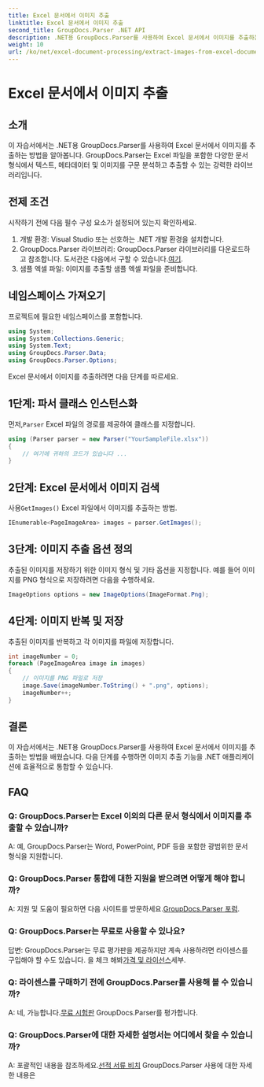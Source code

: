 ```yaml
---
title: Excel 문서에서 이미지 추출
linktitle: Excel 문서에서 이미지 추출
second_title: GroupDocs.Parser .NET API
description: .NET용 GroupDocs.Parser를 사용하여 Excel 문서에서 이미지를 추출하는 방법을 알아보세요. 코드 예제가 포함된 단계별 가이드입니다.
weight: 10
url: /ko/net/excel-document-processing/extract-images-from-excel-document/
---
```


# Excel 문서에서 이미지 추출

## 소개
이 자습서에서는 .NET용 GroupDocs.Parser를 사용하여 Excel 문서에서 이미지를 추출하는 방법을 알아봅니다. GroupDocs.Parser는 Excel 파일을 포함한 다양한 문서 형식에서 텍스트, 메타데이터 및 이미지를 구문 분석하고 추출할 수 있는 강력한 라이브러리입니다.
## 전제 조건
시작하기 전에 다음 필수 구성 요소가 설정되어 있는지 확인하세요.
1. 개발 환경: Visual Studio 또는 선호하는 .NET 개발 환경을 설치합니다.
2.  GroupDocs.Parser 라이브러리: GroupDocs.Parser 라이브러리를 다운로드하고 참조합니다. 도서관은 다음에서 구할 수 있습니다.[여기](https://releases.groupdocs.com/parser/net/).
3. 샘플 엑셀 파일: 이미지를 추출할 샘플 엑셀 파일을 준비합니다.
## 네임스페이스 가져오기
프로젝트에 필요한 네임스페이스를 포함합니다.
```csharp
using System;
using System.Collections.Generic;
using System.Text;
using GroupDocs.Parser.Data;
using GroupDocs.Parser.Options;
```
Excel 문서에서 이미지를 추출하려면 다음 단계를 따르세요.
## 1단계: 파서 클래스 인스턴스화
 먼저,`Parser` Excel 파일의 경로를 제공하여 클래스를 지정합니다.
```csharp
using (Parser parser = new Parser("YourSampleFile.xlsx"))
{
    // 여기에 귀하의 코드가 있습니다 ...
}
```
## 2단계: Excel 문서에서 이미지 검색
 사용`GetImages()` Excel 파일에서 이미지를 추출하는 방법.
```csharp
IEnumerable<PageImageArea> images = parser.GetImages();
```
## 3단계: 이미지 추출 옵션 정의
추출된 이미지를 저장하기 위한 이미지 형식 및 기타 옵션을 지정합니다. 예를 들어 이미지를 PNG 형식으로 저장하려면 다음을 수행하세요.
```csharp
ImageOptions options = new ImageOptions(ImageFormat.Png);
```
## 4단계: 이미지 반복 및 저장
추출된 이미지를 반복하고 각 이미지를 파일에 저장합니다.
```csharp
int imageNumber = 0;
foreach (PageImageArea image in images)
{
    // 이미지를 PNG 파일로 저장
    image.Save(imageNumber.ToString() + ".png", options);
    imageNumber++;
}
```
## 결론
이 자습서에서는 .NET용 GroupDocs.Parser를 사용하여 Excel 문서에서 이미지를 추출하는 방법을 배웠습니다. 다음 단계를 수행하면 이미지 추출 기능을 .NET 애플리케이션에 효율적으로 통합할 수 있습니다.

## FAQ
### Q: GroupDocs.Parser는 Excel 이외의 다른 문서 형식에서 이미지를 추출할 수 있습니까?
A: 예, GroupDocs.Parser는 Word, PowerPoint, PDF 등을 포함한 광범위한 문서 형식을 지원합니다.
### Q: GroupDocs.Parser 통합에 대한 지원을 받으려면 어떻게 해야 합니까?
 A: 지원 및 도움이 필요하면 다음 사이트를 방문하세요.[GroupDocs.Parser 포럼](https://forum.groupdocs.com/c/parser/17).
### Q: GroupDocs.Parser는 무료로 사용할 수 있나요?
 답변: GroupDocs.Parser는 무료 평가판을 제공하지만 계속 사용하려면 라이센스를 구입해야 할 수도 있습니다. 을 체크 해봐[가격 및 라이선스](https://purchase.groupdocs.com/buy)세부.
### Q: 라이센스를 구매하기 전에 GroupDocs.Parser를 사용해 볼 수 있습니까?
 A: 네, 가능합니다.[무료 시험판](https://releases.groupdocs.com/) GroupDocs.Parser를 평가합니다.
### Q: GroupDocs.Parser에 대한 자세한 설명서는 어디에서 찾을 수 있습니까?
 A: 포괄적인 내용을 참조하세요.[선적 서류 비치](https://tutorials.groupdocs.com/parser/net/) GroupDocs.Parser 사용에 대한 자세한 내용은